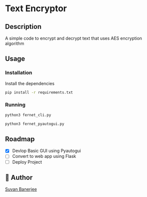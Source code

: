# Text Encryptor
## Description
A simple code to encrypt and decrypt text that uses AES encryption algorithm

## Usage

### Installation
Install the dependencies
```bash
pip install -r requirements.txt
```
### Running
```bash
python3 fernet_cli.py
```
```bash
python3 fernet_pyautogui.py
```

## Roadmap

- [x] Devlop Basic GUI using Pyautogui
- [ ] Convert to web app using Flask
- [ ] Deploy Project

## 👥 Author

[Suvan Banerjee](https://github.com/suvanbanerjee)

